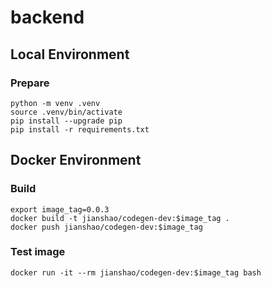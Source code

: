# backend

## Local Environment

### Prepare
~~~ shell
python -m venv .venv
source .venv/bin/activate
pip install --upgrade pip
pip install -r requirements.txt
~~~

## Docker Environment

### Build
~~~ shell
export image_tag=0.0.3
docker build -t jianshao/codegen-dev:$image_tag .
docker push jianshao/codegen-dev:$image_tag
~~~
### Test image
~~~ shell
docker run -it --rm jianshao/codegen-dev:$image_tag bash
~~~
